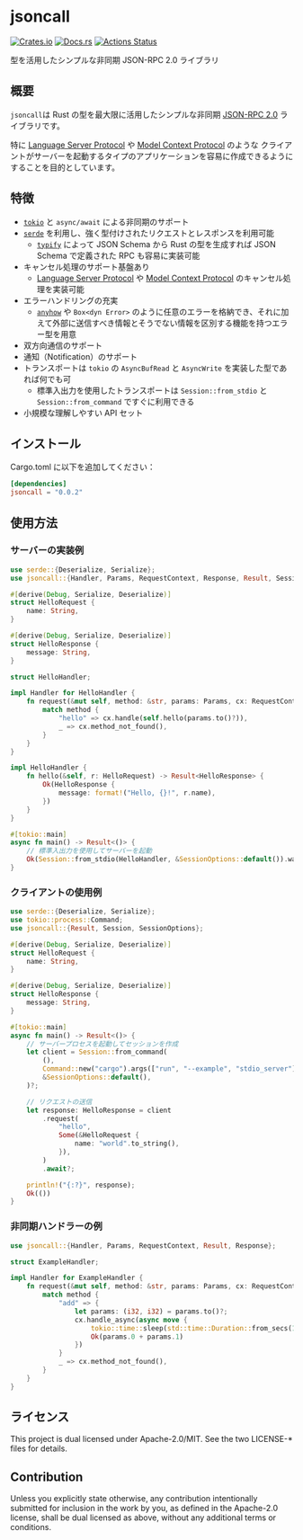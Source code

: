 # jsoncall

[![Crates.io](https://img.shields.io/crates/v/jsoncall.svg)](https://crates.io/crates/jsoncall)
[![Docs.rs](https://docs.rs/jsoncall/badge.svg)](https://docs.rs/jsoncall/)
[![Actions Status](https://github.com/frozenlib/jsoncall/workflows/CI/badge.svg)](https://github.com/frozenlib/jsoncall/actions)

型を活用したシンプルな非同期 JSON-RPC 2.0 ライブラリ

## 概要

`jsoncall`は Rust の型を最大限に活用したシンプルな非同期 [JSON-RPC 2.0] ライブラリです。

特に [Language Server Protocol] や [Model Context Protocol] のような
クライアントがサーバーを起動するタイプのアプリケーションを容易に作成できるようにすることを目的としています。

## 特徴

- [`tokio`] と `async/await` による非同期のサポート
- [`serde`] を利用し、強く型付けされたリクエストとレスポンスを利用可能
  - [`typify`] によって JSON Schema から Rust の型を生成すれば JSON Schema で定義された RPC も容易に実装可能
- キャンセル処理のサポート基盤あり
  - [Language Server Protocol] や [Model Context Protocol] のキャンセル処理を実装可能
- エラーハンドリングの充実
  - [`anyhow`] や `Box<dyn Error>` のように任意のエラーを格納でき、それに加えて外部に送信すべき情報とそうでない情報を区別する機能を持つエラー型を用意
- 双方向通信のサポート
- 通知（Notification）のサポート
- トランスポートは `tokio` の `AsyncBufRead` と `AsyncWrite` を実装した型であれば何でも可
  - 標準入出力を使用したトランスポートは `Session::from_stdio` と `Session::from_command` ですぐに利用できる
- 小規模な理解しやすい API セット

## インストール

Cargo.toml に以下を追加してください：

```toml
[dependencies]
jsoncall = "0.0.2"
```

## 使用方法

### サーバーの実装例

```rust
use serde::{Deserialize, Serialize};
use jsoncall::{Handler, Params, RequestContext, Response, Result, Session, SessionOptions};

#[derive(Debug, Serialize, Deserialize)]
struct HelloRequest {
    name: String,
}

#[derive(Debug, Serialize, Deserialize)]
struct HelloResponse {
    message: String,
}

struct HelloHandler;

impl Handler for HelloHandler {
    fn request(&mut self, method: &str, params: Params, cx: RequestContext) -> Result<Response> {
        match method {
            "hello" => cx.handle(self.hello(params.to()?)),
            _ => cx.method_not_found(),
        }
    }
}

impl HelloHandler {
    fn hello(&self, r: HelloRequest) -> Result<HelloResponse> {
        Ok(HelloResponse {
            message: format!("Hello, {}!", r.name),
        })
    }
}

#[tokio::main]
async fn main() -> Result<()> {
    // 標準入出力を使用してサーバーを起動
    Ok(Session::from_stdio(HelloHandler, &SessionOptions::default()).wait().await?)
}
```

### クライアントの使用例

```rust
use serde::{Deserialize, Serialize};
use tokio::process::Command;
use jsoncall::{Result, Session, SessionOptions};

#[derive(Debug, Serialize, Deserialize)]
struct HelloRequest {
    name: String,
}

#[derive(Debug, Serialize, Deserialize)]
struct HelloResponse {
    message: String,
}

#[tokio::main]
async fn main() -> Result<()> {
    // サーバープロセスを起動してセッションを作成
    let client = Session::from_command(
        (),
        Command::new("cargo").args(["run", "--example", "stdio_server"]),
        &SessionOptions::default(),
    )?;

    // リクエストの送信
    let response: HelloResponse = client
        .request(
            "hello",
            Some(&HelloRequest {
                name: "world".to_string(),
            }),
        )
        .await?;

    println!("{:?}", response);
    Ok(())
}
```

### 非同期ハンドラーの例

```rust
use jsoncall::{Handler, Params, RequestContext, Result, Response};

struct ExampleHandler;

impl Handler for ExampleHandler {
    fn request(&mut self, method: &str, params: Params, cx: RequestContext) -> Result<Response> {
        match method {
            "add" => {
                let params: (i32, i32) = params.to()?;
                cx.handle_async(async move {
                    tokio::time::sleep(std::time::Duration::from_secs(1)).await;
                    Ok(params.0 + params.1)
                })
            }
            _ => cx.method_not_found(),
        }
    }
}
```

## ライセンス

This project is dual licensed under Apache-2.0/MIT. See the two LICENSE-\* files for details.

## Contribution

Unless you explicitly state otherwise, any contribution intentionally submitted for inclusion in the work by you, as defined in the Apache-2.0 license, shall be dual licensed as above, without any additional terms or conditions.

[JSON-RPC 2.0]: https://www.jsonrpc.org/specification
[`tokio`]: https://github.com/tokio-rs/tokio
[`serde`]: https://github.com/serde-rs/serde
[`typify`]: https://github.com/oxidecomputer/typify
[`anyhow`]: https://github.com/dtolnay/anyhow
[Language Server Protocol]: https://microsoft.github.io/language-server-protocol/
[Model Context Protocol]: https://modelcontextprotocol.io/introduction
